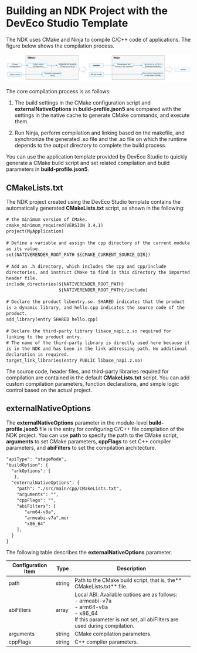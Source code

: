 # Building an NDK Project with the DevEco Studio Template


The NDK uses CMake and Ninja to compile C/C++ code of applications. The figure below shows the compilation process.


![Snipaste_2023-11-03_14-41-18](figures/Snipaste_2023-11-03_14-41-18.png)


The core compilation process is as follows:


1. The build settings in the CMake configuration script and **externalNativeOptions** in **build-profile.json5** are compared with the settings in the native cache to generate CMake commands, and execute them.

2. Run Ninja, perform compilation and linking based on the makefile, and synchronize the generated .so file and the .so file on which the runtime depends to the output directory to complete the build process.


You can use the application template provided by DevEco Studio to quickly generate a CMake build script and set related compilation and build parameters in **build-profile.json5**.


## CMakeLists.txt

The NDK project created using the DevEco Studio template contains the automatically generated **CMakeLists.txt** script, as shown in the following:

```
# the minimum version of CMake.
cmake_minimum_required(VERSION 3.4.1)
project(MyApplication) 

# Define a variable and assign the cpp directory of the current module as its value.
set(NATIVERENDER_ROOT_PATH ${CMAKE_CURRENT_SOURCE_DIR})

# Add an .h directory, which includes the cpp and cpp/include directories, and instruct CMake to find in this directory the imported header file.
include_directories(${NATIVERENDER_ROOT_PATH}
                    ${NATIVERENDER_ROOT_PATH}/include)

# Declare the product libentry.so. SHARED indicates that the product is a dynamic library, and hello.cpp indicates the source code of the product.
add_library(entry SHARED hello.cpp)

# Declare the third-party library libace_napi.z.so required for linking to the product entry.
# The name of the third-party library is directly used here because it is in the NDK and has been in the link addressing path. No additional declaration is required.
target_link_libraries(entry PUBLIC libace_napi.z.so)
```

The source code, header files, and third-party libraries required for compilation are contained in the default **CMakeLists.txt** script. You can add custom compilation parameters, function declarations, and simple logic control based on the actual project.


## externalNativeOptions

The **externalNativeOptions** parameter in the module-level **build-profile.json5** file is the entry for configuring C/C++ file compilation of the NDK project. You can use **path** to specify the path to the CMake script, **arguments** to set CMake parameters, **cppFlags** to set C++ compiler parameters, and **abiFilters** to set the compilation architecture.
```
"apiType": "stageMode",
"buildOption": {
  "arkOptions": {
   },
  "externalNativeOptions": {
    "path": "./src/main/cpp/CMakeLists.txt",
    "arguments": "",
    "cppFlags": "",
    "abiFilters": [
       "arm64-v8a",
       "armeabi-v7a",mor
       "x86_64"
    ],
  }
}
```

The following table describes the **externalNativeOptions** parameter.

| Configuration Item| Type| Description| 
| -------- | -------- | -------- |
| path | string | Path to the CMake build script, that is, the** CMakeLists.txt** file.| 
| abiFilters | array | Local ABI. Available options are as follows:<br>- armeabi-v7a<br>- arm64-v8a<br>- x86_64<br>If this parameter is not set, all abiFilters are used during compilation.| 
| arguments | string | CMake compilation parameters.| 
| cppFlags | string | C++ compiler parameters.| 

 
